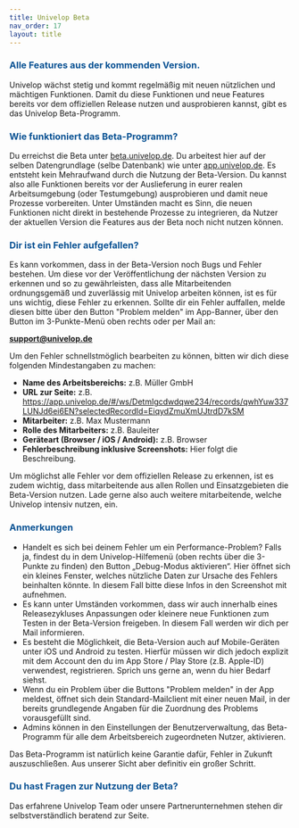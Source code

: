 ```yaml
---
title: Univelop Beta
nav_order: 17
layout: title
---
```


### <span style="color:#0b5394">**Alle Features aus der kommenden Version.**</span>

Univelop wächst stetig und kommt regelmäßig mit neuen nützlichen und mächtigen Funktionen. Damit du diese Funktionen und neue Features bereits vor dem offiziellen Release nutzen und ausprobieren kannst, gibt es das Univelop Beta-Programm.

### <span style="color:#0b5394">**Wie funktioniert das Beta-Programm?**</span>

Du erreichst die Beta unter [beta.univelop.de](https://beta.univelop.de). Du arbeitest hier auf der selben Datengrundlage (selbe Datenbank) wie unter [app.univelop.de](https://app.univelop.de). Es entsteht kein Mehraufwand durch die Nutzung der Beta-Version. Du kannst also alle Funktionen bereits vor der Auslieferung in eurer realen Arbeitsumgebung (oder Testumgebung) ausprobieren und damit neue Prozesse vorbereiten. Unter Umständen macht es Sinn, die neuen Funktionen nicht direkt in bestehende Prozesse zu integrieren, da Nutzer der aktuellen Version die Features aus der Beta noch nicht nutzen können.

### <span style="color:#0b5394">**Dir ist ein Fehler aufgefallen?**</span>

Es kann vorkommen, dass in der Beta-Version noch Bugs und Fehler bestehen. Um diese vor der Veröffentlichung der nächsten Version zu erkennen und so zu gewährleisten, dass alle Mitarbeitenden ordnungsgemäß und zuverlässig mit Univelop arbeiten können, ist es für uns wichtig, diese Fehler zu erkennen. Sollte dir ein Fehler auffallen, melde diesen bitte über den Button "Problem melden" im App-Banner, über den Button im 3-Punkte-Menü oben rechts oder per Mail an:

**[support@univelop.de](mailto:support@univelop.de)**

Um den Fehler schnellstmöglich bearbeiten zu können, bitten wir dich diese folgenden Mindestangaben zu machen:

-   **Name des Arbeitsbereichs:** z.B. Müller GmbH
-   **URL zur Seite:** z.B. https://app.univelop.de/#/ws/DetmIgcdwdqwe234/records/qwhYuw337LUNJd6ei6EN?selectedRecordId=EiqydZmuXmUJtrdD7kSM
-   **Mitarbeiter:** z.B. Max Mustermann
-   **Rolle des Mitarbeiters:** z.B. Bauleiter
-   **Geräteart (Browser / iOS / Android):** z.B. Browser
-   **Fehlerbeschreibung inklusive Screenshots:**
    Hier folgt die Beschreibung.

Um möglichst alle Fehler vor dem offiziellen Release zu erkennen, ist es zudem wichtig, dass mitarbeitende aus allen Rollen und Einsatzgebieten die Beta-Version nutzen. Lade gerne also auch weitere mitarbeitende, welche Univelop intensiv nutzen, ein.

### <span style="color:#0b5394">**Anmerkungen**</span>

-   Handelt es sich bei deinem Fehler um ein Performance-Problem? Falls ja, findest du in dem Univelop-Hilfemenü (oben rechts über die 3-Punkte zu finden) den Button „Debug-Modus aktivieren“. Hier öffnet sich ein kleines Fenster, welches nützliche Daten zur Ursache des Fehlers beinhalten könnte. In diesem Fall bitte diese Infos in den Screenshot mit aufnehmen.
-   Es kann unter Umständen vorkommen, dass wir auch innerhalb eines Releasezykluses Anpassungen oder kleinere neue Funktionen zum Testen in der Beta-Version freigeben. In diesem Fall werden wir dich per Mail informieren.
-   Es besteht die Möglichkeit, die Beta-Version auch auf Mobile-Geräten unter iOS und Android zu testen. Hierfür müssen wir dich jedoch explizit mit dem Account den du im App Store / Play Store (z.B. Apple-ID) verwendest, registrieren. Sprich uns gerne an, wenn du hier Bedarf siehst.
-   Wenn du ein Problem über die Buttons "Problem melden" in der App meldest, öffnet sich dein Standard-Mailclient mit einer neuen Mail, in der bereits grundlegende Angaben für die Zuordnung des Problems vorausgefüllt sind.
-   Admins können in den Einstellungen der Benutzerverwaltung, das Beta-Programm für alle dem Arbeitsbereich zugeordneten Nutzer, aktivieren.

Das Beta-Programm ist natürlich keine Garantie dafür, Fehler in Zukunft auszuschließen. Aus unserer Sicht aber definitiv ein großer Schritt.

### <span style="color:#0b5394">**Du hast Fragen zur Nutzung der Beta?**</span>

Das erfahrene Univelop Team oder unsere Partnerunternehmen stehen dir selbstverständlich beratend zur Seite.
